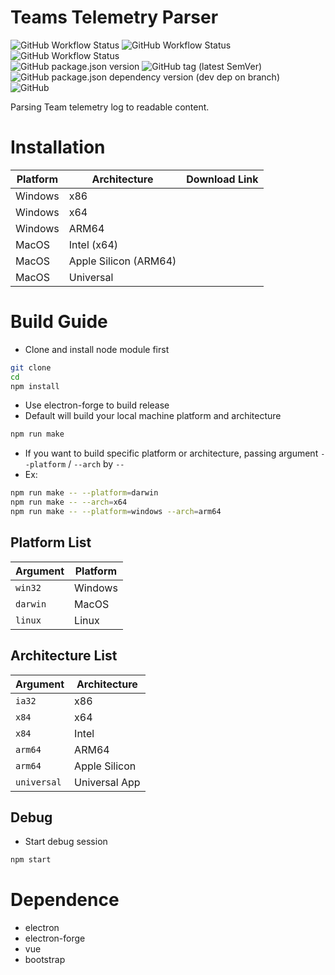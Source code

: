# Teams Telemetry Parser
![GitHub Workflow Status](https://img.shields.io/github/actions/workflow/status/luswdev/teams-telemetry-parser/macos.yml?label=macOS&logo=apple&logoColor=fff&style=for-the-badge)
![GitHub Workflow Status](https://img.shields.io/github/actions/workflow/status/luswdev/teams-telemetry-parser/windows.yml?label=Windows&logo=windows11&logoColor=fff&style=for-the-badge)
![GitHub Workflow Status](https://img.shields.io/github/actions/workflow/status/luswdev/teams-telemetry-parser/ubuntu.yml?label=Ubuntu&logo=ubuntu&logoColor=fff&style=for-the-badge)\
![GitHub package.json version](https://img.shields.io/github/package-json/v/luswdev/teams-telemetry-parser?style=for-the-badge)
![GitHub tag (latest SemVer)](https://img.shields.io/github/v/tag/luswdev/teams-telemetry-parser?sort=semver&style=for-the-badge)
![GitHub package.json dependency version (dev dep on branch)](https://img.shields.io/github/package-json/dependency-version/luswdev/teams-telemetry-parser/dev/electron?style=for-the-badge)\
![GitHub](https://img.shields.io/github/license/luswdev/teams-telemetry-parser?style=for-the-badge)

Parsing Team telemetry log to readable content.

# Installation

| Platform | Architecture | Download Link |
| - | - | - |
| Windows | x86 | |
| Windows | x64 | |
| Windows | ARM64 | |
| MacOS | Intel (x64) | |
| MacOS | Apple Silicon (ARM64) | |
| MacOS | Universal | |

# Build Guide

- Clone and install node module first

```bash
git clone 
cd
npm install
```

- Use electron-forge to build release
- Default will build your local machine platform and architecture

```bash
npm run make
```

- If you want to build specific platform or architecture, passing argument `--platform` / `--arch` by `--`
- Ex:

```bash
npm run make -- --platform=darwin
npm run make -- --arch=x64
npm run make -- --platform=windows --arch=arm64
```

## Platform List

| Argument | Platform |
| -------- | -------- |
| `win32`  | Windows  |
| `darwin` | MacOS    |
| `linux`  | Linux    |

## Architecture List

| Argument    | Architecture  |
| ----------- | ------------- |
| `ia32`      | x86           |
| `x84`       | x64           |
| `x84`       | Intel         |
| `arm64`     | ARM64         |
| `arm64`     | Apple Silicon |
| `universal` | Universal App |

## Debug

- Start debug session

```bash
npm start
```

# Dependence
- electron
- electron-forge
- vue
- bootstrap

